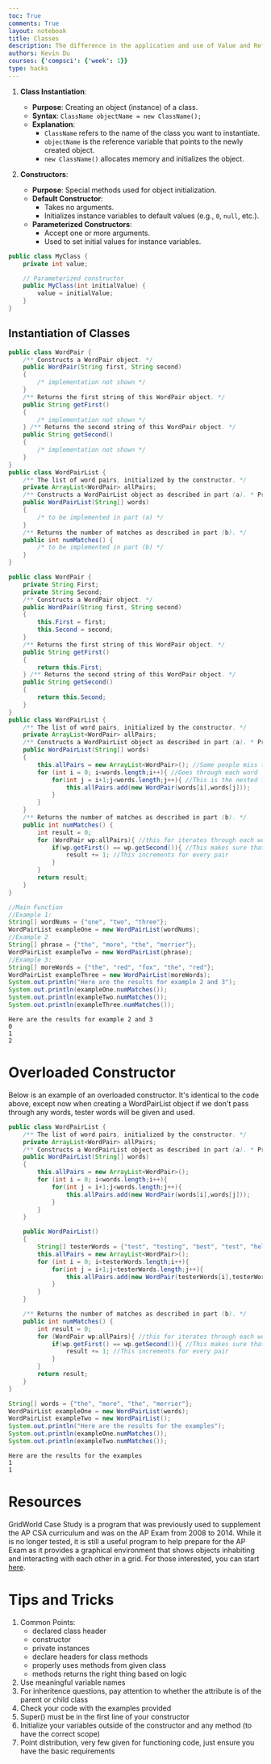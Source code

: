 ```yaml
---
toc: True
comments: True
layout: notebook
title: Classes
description: The difference in the application and use of Value and Reference types in Java.
authors: Kevin Du
courses: {'compsci': {'week': 1}}
type: hacks
---
```


1. **Class Instantiation**:
    - **Purpose**: Creating an object (instance) of a class.
    - **Syntax**: `ClassName objectName = new ClassName();`
    - **Explanation**:
        - `ClassName` refers to the name of the class you want to instantiate.
        - `objectName` is the reference variable that points to the newly created object.
        - `new ClassName()` allocates memory and initializes the object.

2. **Constructors**:
    - **Purpose**: Special methods used for object initialization.
    - **Default Constructor**:
        - Takes no arguments.
        - Initializes instance variables to default values (e.g., `0`, `null`, etc.).
    - **Parameterized Constructors**:
        - Accept one or more arguments.
        - Used to set initial values for instance variables.


```java
public class MyClass {
    private int value;

    // Parameterized constructor
    public MyClass(int initialValue) {
        value = initialValue;
    }
}
```

## Instantiation of Classes



```java
public class WordPair { 
    /** Constructs a WordPair object. */ 
    public WordPair(String first, String second) 
    { 
        /* implementation not shown */ 
    } 
    /** Returns the first string of this WordPair object. */ 
    public String getFirst() 
    { 
        /* implementation not shown */ 
    } /** Returns the second string of this WordPair object. */ 
    public String getSecond() 
    {
        /* implementation not shown */ 
    } 
}
public class WordPairList { 
    /** The list of word pairs, initialized by the constructor. */ 
    private ArrayList<WordPair> allPairs; 
    /** Constructs a WordPairList object as described in part (a). * Precondition: words.length >= 2 */ 
    public WordPairList(String[] words) 
    { 
        /* to be implemented in part (a) */ 
    } 
    /** Returns the number of matches as described in part (b). */ 
    public int numMatches() { 
        /* to be implemented in part (b) */
    } 
}
```


```java
public class WordPair {
    private String First;
    private String Second;
    /** Constructs a WordPair object. */ 
    public WordPair(String first, String second) 
    { 
        this.First = first;
        this.Second = second;
    } 
    /** Returns the first string of this WordPair object. */ 
    public String getFirst() 
    { 
        return this.First;
    } /** Returns the second string of this WordPair object. */ 
    public String getSecond() 
    {
        return this.Second;
    } 
}
public class WordPairList { 
    /** The list of word pairs, initialized by the constructor. */ 
    private ArrayList<WordPair> allPairs; 
    /** Constructs a WordPairList object as described in part (a). * Precondition: words.length >= 2 */ 
    public WordPairList(String[] words) 
    { 
        this.allPairs = new ArrayList<WordPair>(); //Some people miss this for some reason. You need an array list so that way you can add more pairs needed in the future.
        for (int i = 0; i<words.length;i++){ //Goes through each word
            for(int j = i+1;j<words.length;j++){ //This is the nested for loop; The i+1 makes it so that j doesn't overlap itself, otherwise, it would think that it was pairing with itself; Many people miss this surprisingly
                this.allPairs.add(new WordPair(words[i],words[j]));
            }
        }
    } 
    /** Returns the number of matches as described in part (b). */ 
    public int numMatches() { 
        int result = 0;
        for (WordPair wp:allPairs){ //this for iterates through each word pair in the allPairs arraylist
            if(wp.getFirst() == wp.getSecond()){ //This makes sure that the words are equal to each other to create a valid pair.
                result += 1; //This increments for every pair
            }
        }
        return result;
    } 
}

//Main Function
//Example 1:
String[] wordNums = {"one", "two", "three"}; 
WordPairList exampleOne = new WordPairList(wordNums);
//Example 2
String[] phrase = {"the", "more", "the", "merrier"}; 
WordPairList exampleTwo = new WordPairList(phrase);
//Example 3:
String[] moreWords = {"the", "red", "fox", "the", "red"}; 
WordPairList exampleThree = new WordPairList(moreWords);
System.out.println("Here are the results for example 2 and 3");
System.out.println(exampleOne.numMatches());
System.out.println(exampleTwo.numMatches());
System.out.println(exampleThree.numMatches());
```

    Here are the results for example 2 and 3
    0
    1
    2


# Overloaded Constructor

Below is an example of an overloaded constructor. It's identical to the code above, except now when creating a WordPairList object if we don't pass through any words, tester words will be given and used. 


```java
public class WordPairList { 
    /** The list of word pairs, initialized by the constructor. */ 
    private ArrayList<WordPair> allPairs; 
    /** Constructs a WordPairList object as described in part (a). * Precondition: words.length >= 2 */ 
    public WordPairList(String[] words) 
    { 
        this.allPairs = new ArrayList<WordPair>(); 
        for (int i = 0; i<words.length;i++){ 
            for(int j = i+1;j<words.length;j++){ 
                this.allPairs.add(new WordPair(words[i],words[j]));
            }
        }
    } 

    public WordPairList() 
    { 
        String[] testerWords = {"test", "testing", "best", "test", "hello"}; 
        this.allPairs = new ArrayList<WordPair>(); 
        for (int i = 0; i<testerWords.length;i++){ 
            for(int j = i+1;j<testerWords.length;j++){ 
                this.allPairs.add(new WordPair(testerWords[i],testerWords[j]));
            }
        }
    } 

    /** Returns the number of matches as described in part (b). */ 
    public int numMatches() { 
        int result = 0;
        for (WordPair wp:allPairs){ //this for iterates through each word pair in the allPairs arraylist
            if(wp.getFirst() == wp.getSecond()){ //This makes sure that the words are equal to each other to create a valid pair.
                result += 1; //This increments for every pair
            }
        }
        return result;
    } 
}

String[] words = {"the", "more", "the", "merrier"}; 
WordPairList exampleOne = new WordPairList(words);
WordPairList exampleTwo = new WordPairList();
System.out.println("Here are the results for the examples");
System.out.println(exampleOne.numMatches());
System.out.println(exampleTwo.numMatches());
```

    Here are the results for the examples
    1
    1


# Resources

GridWorld Case Study is a program that was previously used to supplement the AP CSA curriculum and was on the AP Exam from 2008 to 2014. While it is no longer tested, it is still a useful program to help prepare for the AP Exam as it provides a graphical environment that shows objects inhabiting and interacting with each other in a grid. For those interested, you can start [here](http://www.minich.com/education/wyo/java/apexam/gridworld_notes.php).


# Tips and Tricks

1. Common Points:
    - declared class header 
    - constructor
    - private instances 
    - declare headers for class methods
    - properly uses methods from given class
    - methods returns the right thing based on logic
2. Use meaningful variable names
3. For inheritence questions, pay attention to whether the attribute is of the parent or child class
4. Check your code with the examples provided
5. Super() must be in the first line of your constructor
6. Initialize your variables outside of the constructor and any method (to have the correct scope)
7. Point distribution, very few given for functioning code, just ensure you have the basic requirements
